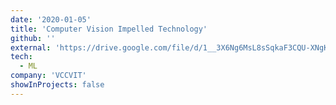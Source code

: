 ```yaml
---
date: '2020-01-05'
title: 'Computer Vision Impelled Technology'
github: ''
external: 'https://drive.google.com/file/d/1__3X6Ng6MsL8sSqkaF3CQU-XNgKNxe2R/view?usp=sharing'
tech:
  - ML
company: 'VCCVIT'
showInProjects: false
---
```

